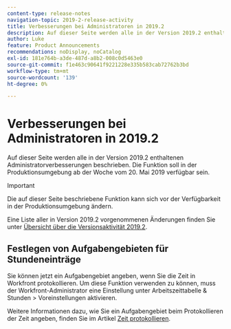 ```yaml
---
content-type: release-notes
navigation-topic: 2019-2-release-activity
title: Verbesserungen bei Administratoren in 2019.2
description: Auf dieser Seite werden alle in der Version 2019.2 enthaltenen Administratorverbesserungen beschrieben. Die Funktion soll in der Produktionsumgebung ab der Woche vom 20. Mai 2019 verfügbar sein.
author: Luke
feature: Product Announcements
recommendations: noDisplay, noCatalog
exl-id: 181e764b-a3de-487d-a8b2-008c0d5463e0
source-git-commit: f1e463c90641f9221228e335b583cab72762b3bd
workflow-type: tm+mt
source-wordcount: '139'
ht-degree: 0%

---
```


# Verbesserungen bei Administratoren in 2019.2

Auf dieser Seite werden alle in der Version 2019.2 enthaltenen Administratorverbesserungen beschrieben. Die Funktion soll in der Produktionsumgebung ab der Woche vom 20. Mai 2019 verfügbar sein.

>[!IMPORTANT]
>
>Die auf dieser Seite beschriebene Funktion kann sich vor der Verfügbarkeit in der Produktionsumgebung ändern.

Eine Liste aller in Version 2019.2 vorgenommenen Änderungen finden Sie unter [Übersicht über die Versionsaktivität 2019.2](../../../../product-announcements/product-releases/quarterly-release-archive/2019.2-release-activity/2019-2-release-activity-overview.md).

## Festlegen von Aufgabengebieten für Stundeneinträge

Sie können jetzt ein Aufgabengebiet angeben, wenn Sie die Zeit in Workfront protokollieren. Um diese Funktion verwenden zu können, muss der Workfront-Administrator eine Einstellung unter Arbeitszeittabelle &amp; Stunden > Voreinstellungen aktivieren.

Weitere Informationen dazu, wie Sie ein Aufgabengebiet beim Protokollieren der Zeit angeben, finden Sie im Artikel [Zeit protokollieren](../../../../timesheets/create-and-manage-timesheets/log-time.md).
